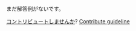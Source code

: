 
まだ解答例がないです。

[コントリビュートしませんか](https://github.com/BFEdev/BFE.dev-solutions/blob/main/question/how-to-detect-crash-of-a-web-page_ja.md)?  [Contribute guideline](https://github.com/BFEdev/BFE.dev-solutions#how-to-contribute)
